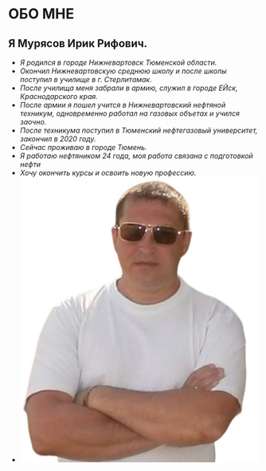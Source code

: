 # **ОБО МНЕ**
## **Я Мурясов Ирик Рифович.**
* *Я родился в городе Нижневартовск Тюменской области.*
* *Окончил Нижневартовскую среднюю школу и после школы поступил в училище в г. Стерлитамак.*
* *После училища меня забрали в армию, служил в городе ЕЙск, Краснодарского края.*
* *После армии я пошел учится в Нижневартовский нефтяной техникум, одновременно работал на газовых объетах и учился заочно.*
* *После техникума поступил в Тюменский нефтегазовый университет, закончил в 2020 году.*
* *Сейчас проживаю в городе Тюмень.*
* *Я работаю нефтяником 24 года, моя работа связана с подготовкой нефти*
* *Хочу окончить курсы и освоить новую профессию.*
* ![Моя фотография](IMG_20230517_215213.jpg)